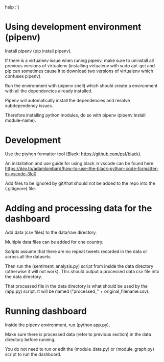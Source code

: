 help :'(

# Using development environment (pipenv)

Install pipenv (pip install pipenv).

If there is a virtualenv issue when runing pipenv, make sure to uninstall all previous versions of virtualenv (installing virtualenv with sudo apt-get and pip can sometimes cause it to download two versions of virtualenv which confuses pipenv).

Run the environment with (pipenv shell) which should create a environment with all the dependencies already installed.

Pipenv will automatically install the dependencies and resolve subdependency issues.

Therefore installing python modules, do so with pipenv (pipenv install module-name).

# Development

Use the ptyhon formatter tool (Black: https://github.com/psf/black).

An installation and use guide for using black in vscode can be found here: https://dev.to/adamlombard/how-to-use-the-black-python-code-formatter-in-vscode-3lo0

Add files to be ignored by git/that should not be added to the repo into the (.gitignore) file.

# Adding and processing data for the dashboard

Add data (csv files) to the data/raw directory.

Multiple data files can be added for one country.

Scripts assume that there are no repeat tweets recorded in the data or across all the datasets.

Then run the (sentiment_analysis.py) script from inside the data directory (otherwise it will not work). This should output a processed data csv file into the data directory.

That processed file in the data directory is what should be used by the (app.py) script. It will be named ("processed\_" + original_filename.csv).

# Running dashboard

Inside the pipenv environment, run (python app.py).

Make sure there is processed data (refer to previous section) in the data directory before running.

You do not need to run or edit the (module_data.py) or (module_graph.py) script to run the dashboard.
